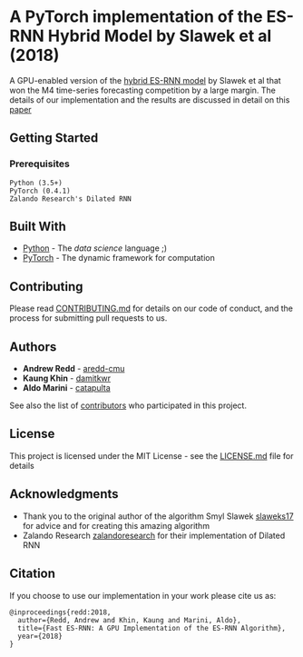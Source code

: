 # A PyTorch implementation of the ES-RNN Hybrid Model by Slawek et al (2018)

A GPU-enabled version of the [hybrid ES-RNN model](https://eng.uber.com/m4-forecasting-competition/) by Slawek et al that won the M4 time-series forecasting competition by a large margin. The details of our implementation and the results are discussed in detail on this [paper](https://www.dropbox.com/s/ivqoq7rl3jyxpmi/Redd-Khin-Marini-ESRNN.pdf?dl=0)

## Getting Started

### Prerequisites


```
Python (3.5+)
PyTorch (0.4.1)
Zalando Research's Dilated RNN
```

## Built With

* [Python](https://www.python.org) - The *data science* language ;)
* [PyTorch](https://www.pytorch.org/) - The dynamic framework for computation


## Contributing

Please read [CONTRIBUTING.md](https://gist.github.com/PurpleBooth/b24679402957c63ec426) for details on our code of conduct, and the process for submitting pull requests to us.

## Authors

* **Andrew Redd** - [aredd-cmu](https://github.com/aredd-cmu)
* **Kaung Khin** - [damitkwr](https://github.com/damitkwr)
* **Aldo Marini** - [catapulta](https://github.com/catapulta)

See also the list of [contributors](https://github.com/your/project/contributors) who participated in this project.

## License

This project is licensed under the MIT License - see the [LICENSE.md](LICENSE.md) file for details

## Acknowledgments

* Thank you to the original author of the algorithm Smyl Slawek [slaweks17](https://github.com/slaweks17) for advice and for creating this amazing algorithm
* Zalando Research [zalandoresearch](https://www.github.com/zalandoresearch) for their implementation of Dilated RNN

## Citation

If you choose to use our implementation in your work please cite us as:

```
@inproceedings{redd:2018,
  author={Redd, Andrew and Khin, Kaung and Marini, Aldo},
  title={Fast ES-RNN: A GPU Implementation of the ES-RNN Algorithm},
  year={2018}
}
```


#
